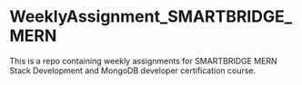 # WeeklyAssignment_SMARTBRIDGE_MERN
This is a repo containing weekly assignments for SMARTBRIDGE MERN Stack Development and MongoDB developer certification course.
